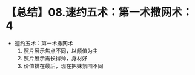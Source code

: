 # 【总结】08.速约五术：第一术撒网术：4

-   速约五术：第一术撒网术
    1.  照片展示焦点不同，以颜值为主
    2.  照片展示需长得帅，身材好
    3.  价值排在最后，现在把妹氛围不同